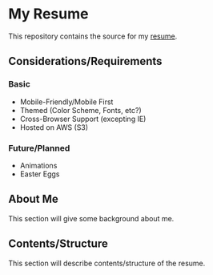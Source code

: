 # My Resume

This repository contains the source for my [resume](https://grow.elasticplayground.com/).

## Considerations/Requirements

### Basic

- Mobile-Friendly/Mobile First
- Themed (Color Scheme, Fonts, etc?)
- Cross-Browser Support (excepting IE)
- Hosted on AWS (S3)

### Future/Planned

- Animations
- Easter Eggs

## About Me

This section will give some background about me.

## Contents/Structure

This section will describe contents/structure of the resume.
